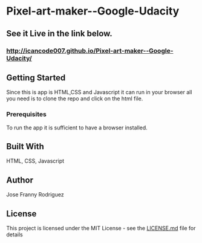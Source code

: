 # Pixel-art-maker--Google-Udacity
## See it Live in the link below.
### http://icancode007.github.io/Pixel-art-maker--Google-Udacity/
## Getting Started
Since this is app is HTML,CSS and Javascript it can run in your browser all you need is to clone the repo and click on the html file.

### Prerequisites
To run the app it is sufficient to have a browser installed.
## Built With
HTML, CSS, Javascript
## Author
Jose Franny Rodriguez

## License
This project is licensed under the MIT License - see the [LICENSE.md](LICENSE.md) file for details

